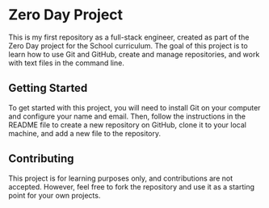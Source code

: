 # Zero Day Project

This is my first repository as a full-stack engineer, created as part of the Zero Day project for the School curriculum. The goal of this project is to learn how to use Git and GitHub, create and manage repositories, and work with text files in the command line.

## Getting Started

To get started with this project, you will need to install Git on your computer and configure your name and email. Then, follow the instructions in the README file to create a new repository on GitHub, clone it to your local machine, and add a new file to the repository.

## Contributing

This project is for learning purposes only, and contributions are not accepted. However, feel free to fork the repository and use it as a starting point for your own projects.
